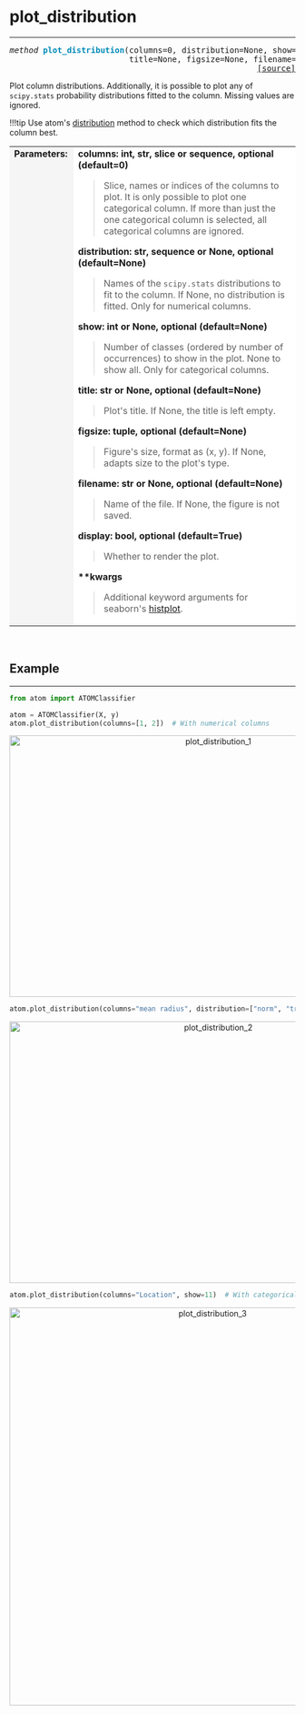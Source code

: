 # plot_distribution
--------------------

<a name="atom"></a>
<pre><em>method</em> <strong style="color:#008AB8">plot_distribution</strong>(columns=0, distribution=None, show=None,
                         title=None, figsize=None, filename=None, display=True, **kwargs)
<div align="right"><a href="https://github.com/tvdboom/ATOM/blob/master/atom/plots.py#L3176">[source]</a></div></pre>
Plot column distributions. Additionally, it is possible to plot any of
`scipy.stats` probability distributions fitted to the column. Missing
values are ignored.

!!!tip
    Use atom's [distribution](../../ATOM/atomclassifier/#distribution) method to
    check which distribution fits the column best.

<table width="100%">
<tr>
<td width="15%" style="vertical-align:top; background:#F5F5F5;"><strong>Parameters:</strong></td>
<td width="75%" style="background:white;">
<strong>columns: int, str, slice or sequence, optional (default=0)</strong>
<blockquote>
Slice, names or indices of the columns to plot. It is only
possible to plot one categorical column. If more than just
the one categorical column is selected, all categorical
columns are ignored.
</blockquote>
<strong>distribution: str, sequence or None, optional (default=None)</strong>
<blockquote>
Names of the <code>scipy.stats</code> distributions to fit to the column.
If None, no distribution is fitted. Only for numerical columns.
</blockquote>
<strong>show: int or None, optional (default=None)</strong>
<blockquote>
Number of classes (ordered by number of occurrences) to show in
the plot. None to show all. Only for categorical columns.
</blockquote>
<strong>title: str or None, optional (default=None)</strong>
<blockquote>
Plot's title. If None, the title is left empty.
</blockquote>
<strong>figsize: tuple, optional (default=None)</strong>
<blockquote>
Figure's size, format as (x, y). If None, adapts size to
the plot's type.
</blockquote>
<strong>filename: str or None, optional (default=None)</strong>
<blockquote>
Name of the file. If None, the figure is not saved.
</blockquote>
<strong>display: bool, optional (default=True)</strong>
<blockquote>
Whether to render the plot.
</blockquote>
<strong>**kwargs</strong>
<blockquote>
Additional keyword arguments for seaborn's <a href="https://seaborn.pydata.org/generated/seaborn.histplot.html">histplot</a>.
</blockquote>
</tr>
</table>
<br />


## Example
----------

```python
from atom import ATOMClassifier

atom = ATOMClassifier(X, y)
atom.plot_distribution(columns=[1, 2])  # With numerical columns
```
<div align="center">
    <img src="../../../img/plots/plot_distribution_1.png" alt="plot_distribution_1" width="720" height="460"/>
</div>

```python
atom.plot_distribution(columns="mean radius", distribution=["norm", "triang", "pearson3"])  # With fitted distributions
```
<div align="center">
    <img src="../../../img/plots/plot_distribution_2.png" alt="plot_distribution_2" width="720" height="460"/>
</div>

```python
atom.plot_distribution(columns="Location", show=11)  # With categorical columns
```
<div align="center">
    <img src="../../../img/plots/plot_distribution_3.png" alt="plot_distribution_3" width="700" height="700"/>
</div>